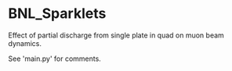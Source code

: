 # BNL_Sparklets
Effect of partial discharge from single plate in quad on muon beam dynamics.

See 'main.py' for comments.
